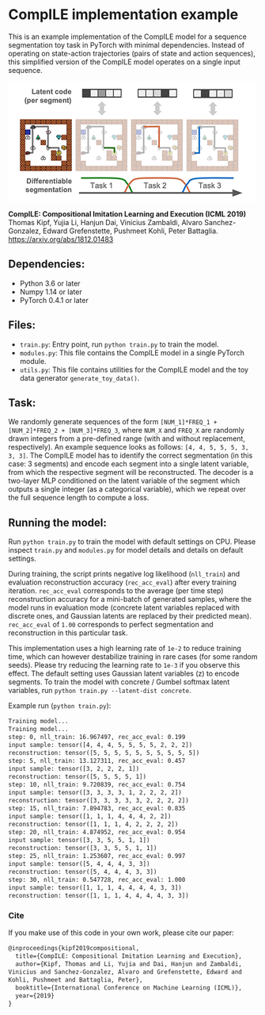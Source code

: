 # CompILE implementation example

This is an example implementation of the CompILE model for a sequence segmentation toy task in PyTorch with minimal dependencies. Instead of operating on state-action trajectories (pairs of state and action sequences), this simplified version of the CompILE model operates on a single input sequence.

![Compositional Imitation Learning and Execution (CompILE)](compile.png)

**CompILE: Compositional Imitation Learning and Execution (ICML 2019)**  
Thomas Kipf, Yujia Li, Hanjun Dai, Vinicius Zambaldi, Alvaro Sanchez-Gonzalez, Edward Grefenstette, Pushmeet Kohli, Peter Battaglia.
https://arxiv.org/abs/1812.01483

## Dependencies:
* Python 3.6 or later
* Numpy 1.14 or later
* PyTorch 0.4.1 or later

## Files:
* `train.py`: Entry point, run `python train.py` to train the model.
* `modules.py`: This file contains the CompILE model in a single PyTorch module.
* `utils.py`: This file contains utilities for the CompILE model and the toy data generator `generate_toy_data()`.

## Task:
We randomly generate sequences of the form `[NUM_1]*FREQ_1 + [NUM_2]*FREQ_2 + [NUM_3]*FREQ_3`, where `NUM_X` and `FREQ_X` are randomly drawn integers from a pre-defined range (with and without replacement, respectively). An example sequence looks as follows: `[4, 4, 5, 5, 5, 3, 3, 3]`. The CompILE model has to identify the correct segmentation (in this case: 3 segments) and encode each segment into a single latent variable, from which the respective segment will be reconstructed. The decoder is a two-layer MLP conditioned on the latent variable of the segment which outputs a single integer (as a categorical variable), which we repeat over the full sequence length to compute a loss.

## Running the model:
Run `python train.py` to train the model with default settings on CPU. Please inspect `train.py` and `modules.py` for model details and details on default settings.

During training, the script prints negative log likelihood (`nll_train`) and evaluation reconstruction accuracy (`rec_acc_eval`) after every training iteration. `rec_acc_eval` corresponds to the average (per time step) reconstruction accuracy for a mini-batch of generated samples, where the model runs in evaluation mode (concrete latent variables replaced with discrete ones, and Gaussian latents are replaced by their predicted mean). `rec_acc_eval` of `1.00` corresponds to perfect segmentation and reconstruction in this particular task.

This implementation uses a high learning rate of `1e-2` to reduce training time, which can however destabilize training in rare cases (for some random seeds). Please try reducing the learning rate to `1e-3` if you observe this effect. The default setting uses Gaussian latent variables (z) to encode segments. To train the model with concrete / Gumbel softmax latent variables, run `python train.py --latent-dist concrete`.

Example run (`python train.py`):

```
Training model...
Training model...
step: 0, nll_train: 16.967497, rec_acc_eval: 0.199
input sample: tensor([4, 4, 4, 5, 5, 5, 5, 2, 2, 2])
reconstruction: tensor([5, 5, 5, 5, 5, 5, 5, 5, 5, 5])
step: 5, nll_train: 13.127311, rec_acc_eval: 0.457
input sample: tensor([3, 2, 2, 2, 1])
reconstruction: tensor([5, 5, 5, 5, 1])
step: 10, nll_train: 9.720839, rec_acc_eval: 0.754
input sample: tensor([3, 3, 3, 3, 1, 2, 2, 2, 2])
reconstruction: tensor([3, 3, 3, 3, 3, 2, 2, 2, 2])
step: 15, nll_train: 7.894783, rec_acc_eval: 0.835
input sample: tensor([1, 1, 1, 4, 4, 4, 2, 2])
reconstruction: tensor([1, 1, 1, 4, 2, 2, 2, 2])
step: 20, nll_train: 4.874952, rec_acc_eval: 0.954
input sample: tensor([3, 3, 5, 5, 1, 1])
reconstruction: tensor([3, 3, 5, 5, 1, 1])
step: 25, nll_train: 1.253607, rec_acc_eval: 0.997
input sample: tensor([5, 4, 4, 4, 3, 3])
reconstruction: tensor([5, 4, 4, 4, 3, 3])
step: 30, nll_train: 0.547728, rec_acc_eval: 1.000
input sample: tensor([1, 1, 1, 4, 4, 4, 4, 3, 3])
reconstruction: tensor([1, 1, 1, 4, 4, 4, 4, 3, 3])
```

### Cite
If you make use of this code in your own work, please cite our paper:
```
@inproceedings{kipf2019compositional,
  title={CompILE: Compositional Imitation Learning and Execution},
  author={Kipf, Thomas and Li, Yujia and Dai, Hanjun and Zambaldi, Vinicius and Sanchez-Gonzalez, Alvaro and Grefenstette, Edward and Kohli, Pushmeet and Battaglia, Peter},
  booktitle={International Conference on Machine Learning (ICML)},
  year={2019}
}
```
